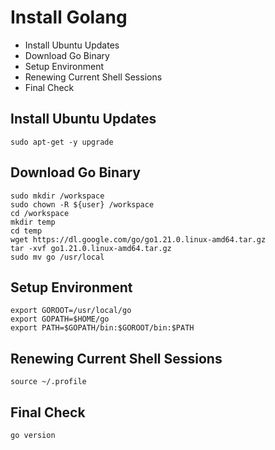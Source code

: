 # Install Golang
- Install Ubuntu Updates
- Download Go Binary
- Setup Environment
- Renewing Current Shell Sessions
- Final Check
  
## Install Ubuntu Updates
```shell
sudo apt-get -y upgrade
```

## Download Go Binary
```shell
sudo mkdir /workspace
sudo chown -R ${user} /workspace
cd /workspace
mkdir temp
cd temp
wget https://dl.google.com/go/go1.21.0.linux-amd64.tar.gz
tar -xvf go1.21.0.linux-amd64.tar.gz
sudo mv go /usr/local
```

## Setup Environment
```shell
export GOROOT=/usr/local/go
export GOPATH=$HOME/go
export PATH=$GOPATH/bin:$GOROOT/bin:$PATH
```

## Renewing Current Shell Sessions
```shell
source ~/.profile
```

## Final Check
```shell
go version
```

